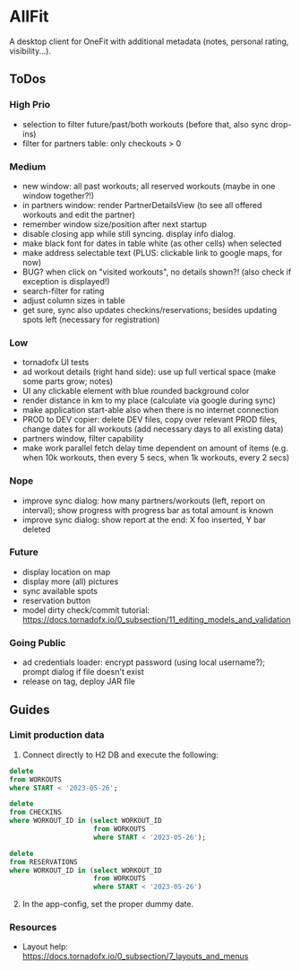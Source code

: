 # AllFit

A desktop client for OneFit with additional metadata (notes, personal rating, visibility...).

## ToDos

### High Prio

* selection to filter future/past/both workouts (before that, also sync drop-ins)
* filter for partners table: only checkouts > 0

### Medium

* new window: all past workouts; all reserved workouts (maybe in one window together?!)
* in partners window: render PartnerDetailsView (to see all offered workouts and edit the partner)
* remember window size/position after next startup
* disable closing app while still syncing. display info dialog.
* make black font for dates in table white (as other cells) when selected
* make address selectable text (PLUS: clickable link to google maps, for now)
* BUG? when click on "visited workouts", no details shown?! (also check if exception is displayed!)
* search-filter for rating
* adjust column sizes in table
* get sure, sync also updates checkins/reservations; besides updating spots left (necessary for registration)

### Low

* tornadofx UI tests
* ad workout details (right hand side): use up full vertical space (make some parts grow; notes)
* UI any clickable element with blue rounded background color
* render distance in km to my place (calculate via google during sync)
* make application start-able also when there is no internet connection
* PROD to DEV copier: delete DEV files, copy over relevant PROD files, change dates for all workouts (add necessary days to all existing data)
* partners window, filter capability
* make work parallel fetch delay time dependent on amount of items (e.g. when 10k workouts, then every 5 secs, when 1k workouts, every 2 secs)

### Nope

* improve sync dialog: how many partners/workouts (left, report on interval); show progress with progress bar as total amount is known
* improve sync dialog: show report at the end: X foo inserted, Y bar deleted

### Future

* display location on map
* display more (all) pictures
* sync available spots
* reservation button
* model dirty check/commit tutorial: https://docs.tornadofx.io/0_subsection/11_editing_models_and_validation

### Going Public

* ad credentials loader: encrypt password (using local username?); prompt dialog if file doesn't exist
* release on tag, deploy JAR file

## Guides

### Limit production data

1. Connect directly to H2 DB and execute the following:

```sql
delete
from WORKOUTS
where START < '2023-05-26';

delete
from CHECKINS
where WORKOUT_ID in (select WORKOUT_ID
                     from WORKOUTS
                     where START < '2023-05-26');

delete
from RESERVATIONS
where WORKOUT_ID in (select WORKOUT_ID
                     from WORKOUTS
                     where START < '2023-05-26')
```

2. In the app-config, set the proper dummy date.

### Resources

* Layout help: https://docs.tornadofx.io/0_subsection/7_layouts_and_menus